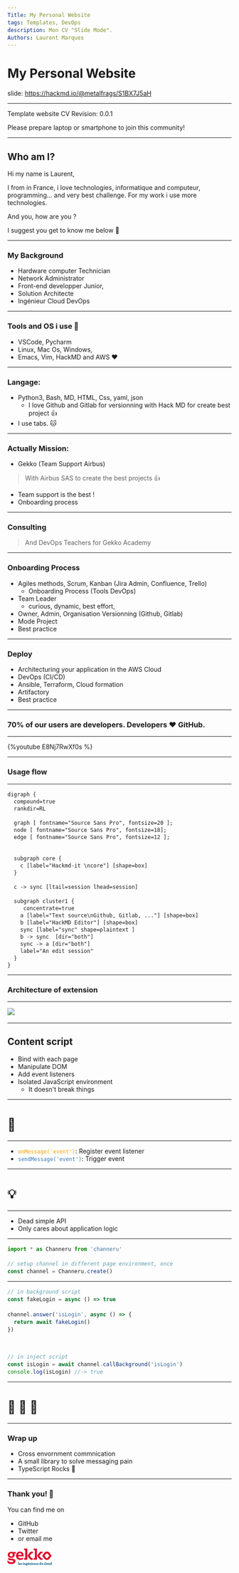 ```yaml
---
Title: My Personal Website
tags: Templates, DevOps
description: Mon CV "Slide Mode".
Authors: Laurent Marques
---
```


# My Personal Website

<!-- Put the link to this slide here so people can follow -->
slide: https://hackmd.io/@metalfrags/S1BX7J5aH

---


Template website CV Revision: 0.0.1

Please prepare laptop or smartphone to join this community!

---

## Who am I?
Hi my name is Laurent,

I from in France, i love technologies, informatique and computeur, programming... and very best challenge.
For my work i use more technologies.

And you, how are you ?

I suggest you get to know me below :8ball: 

---

### My Background

- Hardware computer Technician
- Network Administrator
- Front-end developper Junior, 
- Solution Architecte 
- Ingénieur Cloud DevOps

---
### Tools and OS i use :100: 
- VSCode, Pycharm
- Linux, Mac Os, Windows, 
- Emacs, Vim, HackMD and AWS :heart: 

---


### Langage: 

- Python3, Bash, MD, HTML, Css, yaml, json
    - I love Github and Gitlab for versionning with  Hack MD for create best project :+1: 
- I use tabs. :cat: 

---

### Actually Mission:
- Gekko (Team Support Airbus)
 >With Airbus SAS to create the best projects :+1:
- Team support is the best !
- Onboarding process

---

### Consulting
>And DevOps Teachers for Gekko Academy

---

### Onboarding Process
- Agiles methods, Scrum, Kanban (Jira Admin, Confluence, Trello) 
    - Onboarding Process (Tools DevOps)
- Team Leader
    - curious, dynamic, best effort, 
- Owner, Admin, Organisation Versionning (Github, Gitlab)
- Mode Project
- Best practice

---

### Deploy 
- Architecturing your application in the AWS Cloud
- DevOps (CI/CD)
- Ansible, Terraform, Cloud formation
- Artifactory 
- Best practice

---

### 70% of our users are developers. Developers :heart: GitHub.

---

{%youtube E8Nj7RwXf0s %}

---

### Usage flow

---


```graphviz
digraph {
  compound=true
  rankdir=RL

  graph [ fontname="Source Sans Pro", fontsize=20 ];
  node [ fontname="Source Sans Pro", fontsize=18];
  edge [ fontname="Source Sans Pro", fontsize=12 ];


  subgraph core {
    c [label="Hackmd-it \ncore"] [shape=box]
  }
  
  c -> sync [ltail=session lhead=session]

  subgraph cluster1 {
     concentrate=true
    a [label="Text source\nGithub, Gitlab, ..."] [shape=box]
    b [label="HackMD Editor"] [shape=box]
    sync [label="sync" shape=plaintext ]
    b -> sync  [dir="both"]
    sync -> a [dir="both"]
    label="An edit session"
  }
}
```

---

### Architecture of extension

---

![](https://i.imgur.com/ij69tPh.png)

---

## Content script

- Bind with each page
- Manipulate DOM
- Add event listeners
- Isolated JavaScript environment
  - It doesn't break things

---

# :fork_and_knife: 

---

<style>
code.blue {
  color: #337AB7 !important;
}
code.orange {
  color: #F7A004 !important;
}
</style>

- <code class="orange">onMessage('event')</code>: Register event listener
- <code class="blue">sendMessage('event')</code>: Trigger event

---

# :bulb: 

---

- Dead simple API
- Only cares about application logic

---

```typescript
import * as Channeru from 'channeru'

// setup channel in different page environment, once
const channel = Channeru.create()
```

---

```typescript
// in background script
const fakeLogin = async () => true

channel.answer('isLogin', async () => {
  return await fakeLogin()
})
```

<br>

```typescript
// in inject script
const isLogin = await channel.callBackground('isLogin')
console.log(isLogin) //-> true
```

---

# :100: :muscle: :tada:

---

### Wrap up

- Cross envornment commnication
- A small library to solve messaging pain
- TypeScript Rocks :tada: 

---

### Thank you! :sheep: 

You can find me on

- GitHub
- Twitter
- or email me

![Gekko](https://github.com/Les-Geeks/Documentation/blob/dev/img/LOGO_GEKKO_LES-INGENIEURS-DU-CLOUD_RVB-1_import.png)
